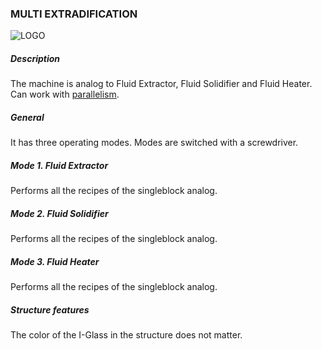 ### MULTI EXTRADIFICATION

![LOGO](https://gtimpact.space/media/gregtech/ParExtraDi.png)

##### Description

The machine is analog to Fluid Extractor, Fluid Solidifier and Fluid Heater. Can work with [parallelism](/wiki/mechanics#parallelism).

##### General

It has three operating modes. Modes are switched with a screwdriver.

##### Mode 1. Fluid Extractor

Performs all the recipes of the singleblock analog.

##### Mode 2. Fluid Solidifier

Performs all the recipes of the singleblock analog.

##### Mode 3. Fluid Heater

Performs all the recipes of the singleblock analog.

##### Structure features

The color of the I-Glass in the structure does not matter.

